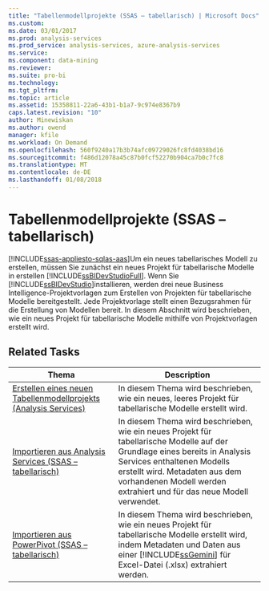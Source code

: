 ```yaml
---
title: "Tabellenmodellprojekte (SSAS – tabellarisch) | Microsoft Docs"
ms.custom: 
ms.date: 03/01/2017
ms.prod: analysis-services
ms.prod_service: analysis-services, azure-analysis-services
ms.service: 
ms.component: data-mining
ms.reviewer: 
ms.suite: pro-bi
ms.technology: 
ms.tgt_pltfrm: 
ms.topic: article
ms.assetid: 15358811-22a6-43b1-b1a7-9c974e8367b9
caps.latest.revision: "10"
author: Minewiskan
ms.author: owend
manager: kfile
ms.workload: On Demand
ms.openlocfilehash: 560f9240a17b3b74afc09729026fc8fd4038bd16
ms.sourcegitcommit: f486d12078a45c87b0fcf52270b904ca7b0c7fc8
ms.translationtype: MT
ms.contentlocale: de-DE
ms.lasthandoff: 01/08/2018
---
```

# <a name="tabular-model-projects-ssas-tabular"></a>Tabellenmodellprojekte (SSAS – tabellarisch)
[!INCLUDE[ssas-appliesto-sqlas-aas](../../includes/ssas-appliesto-sqlas-aas.md)]Um ein neues tabellarisches Modell zu erstellen, müssen Sie zunächst ein neues Projekt für tabellarische Modelle in erstellen [!INCLUDE[ssBIDevStudioFull](../../includes/ssbidevstudiofull-md.md)]. Wenn Sie [!INCLUDE[ssBIDevStudio](../../includes/ssbidevstudio-md.md)]installieren, werden drei neue Business Intelligence-Projektvorlagen zum Erstellen von Projekten für tabellarische Modelle bereitgestellt. Jede Projektvorlage stellt einen Bezugsrahmen für die Erstellung von Modellen bereit. In diesem Abschnitt wird beschrieben, wie ein neues Projekt für tabellarische Modelle mithilfe von Projektvorlagen erstellt wird.  
  
## <a name="related-tasks"></a>Related Tasks  
  
|Thema|Description|  
|-----------|-----------------|  
|[Erstellen eines neuen Tabellenmodellprojekts &#40;Analysis Services&#41;](../../analysis-services/tabular-models/create-a-new-tabular-model-project-analysis-services.md)|In diesem Thema wird beschrieben, wie ein neues, leeres Projekt für tabellarische Modelle erstellt wird.|  
|[Importieren aus Analysis Services &#40;SSAS – tabellarisch&#41;](../../analysis-services/tabular-models/import-from-analysis-services-ssas-tabular.md)|In diesem Thema wird beschrieben, wie ein neues Projekt für tabellarische Modelle auf der Grundlage eines bereits in Analysis Services enthaltenen Modells erstellt wird. Metadaten aus dem vorhandenen Modell werden extrahiert und für das neue Modell verwendet.|  
|[Importieren aus PowerPivot &#40;SSAS – tabellarisch&#41;](../../analysis-services/tabular-models/import-from-power-pivot-ssas-tabular.md)|In diesem Thema wird beschrieben, wie ein neues Projekt für tabellarische Modelle erstellt wird, indem Metadaten und Daten aus einer [!INCLUDE[ssGemini](../../includes/ssgemini-md.md)] für Excel-Datei (.xlsx) extrahiert werden.|  
  
  
